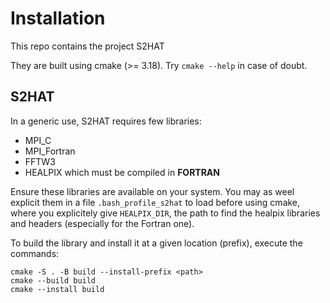# Installation

This repo contains the project S2HAT

They are built using cmake (>= 3.18). Try `cmake --help` in case of doubt.

## S2HAT

In a generic use, S2HAT requires few libraries:

- MPI_C
- MPI_Fortran
- FFTW3
- HEALPIX which must be compiled in **FORTRAN**

Ensure these libraries are available on your system. You may as weel explicit them in a file `.bash_profile_s2hat` to load before using cmake, where you explicitely give `HEALPIX_DIR`, the path to find the healpix libraries and headers (especially for the Fortran one).

To build the library and install it at a given location (prefix), execute the commands:

```
cmake -S . -B build --install-prefix <path>
cmake --build build
cmake --install build
```

